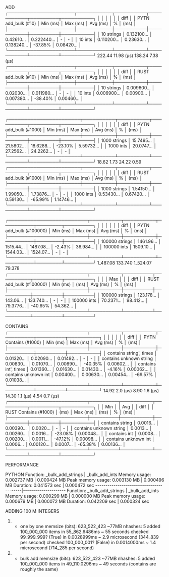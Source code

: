 ADD
┌─────────────────────┬───────────┬──────────┬───────────┬─────────┬──────────┐	
│                     │           │          │           │         │     diff │	
│ PYTN add_bulk (#10) │  Min (ms) │ Max (ms) │  Avg (ms) │       % │     (ms) │	
├─────────────────────┼───────────┼──────────┼───────────┼─────────┼──────────┤	
│ 10 strings          │ 0.132100… │ 0.42610… │ 0.222440… │       - │        - │	
│ 10 ints             │ 0.110200… │ 0.23630… │ 0.138240… │ -37.85% │ 0.08420… │	
└─────────────────────┴───────────┴──────────┴───────────┴─────────┴──────────┘
222.44    11.98 (μs)
138.24     7.38 (μs)
┌─────────────────────┬───────────┬──────────┬───────────┬─────────┬──────────┐
│                     │           │          │           │         │     diff │
│ RUST add_bulk (#10) │  Min (ms) │ Max (ms) │  Avg (ms) │       % │     (ms) │
├─────────────────────┼───────────┼──────────┼───────────┼─────────┼──────────┤
│ 10 strings          │ 0.009600… │ 0.02030… │ 0.011980… │       - │        - │
│ 10 ints             │ 0.006900… │ 0.00900… │ 0.007380… │ -38.40% │ 0.00460… │
└─────────────────────┴───────────┴──────────┴───────────┴─────────┴──────────┘

	
┌───────────────────────┬──────────┬──────────┬──────────┬─────────┬──────────┐	
│                       │          │          │          │         │     diff │	
│ PYTN add_bulk (#1000) │ Min (ms) │ Max (ms) │ Avg (ms) │       % │     (ms) │	
├───────────────────────┼──────────┼──────────┼──────────┼─────────┼──────────┤	
│ 1000 strings          │ 15.7495… │ 21.5802… │ 18.6288… │ -23.10% │ 5.59732… │	
│ 1000 ints             │ 20.0747… │ 27.2562… │ 24.2262… │       - │        - │	
└───────────────────────┴──────────┴──────────┴──────────┴─────────┴──────────┘
18.62     1.73
24.22     0.59
┌───────────────────────┬──────────┬──────────┬──────────┬─────────┬──────────┐
│                       │          │          │          │         │     diff │
│ RUST add_bulk (#1000) │ Min (ms) │ Max (ms) │ Avg (ms) │       % │     (ms) │
├───────────────────────┼──────────┼──────────┼──────────┼─────────┼──────────┤
│ 1000 strings          │ 1.54150… │ 1.99050… │ 1.73876… │       - │        - │
│ 1000 ints             │ 0.53430… │ 0.67420… │ 0.59130… │ -65.99% │ 1.14746… │
└───────────────────────┴──────────┴──────────┴──────────┴─────────┴──────────┘


┌─────────────────────────┬──────────┬──────────┬──────────┬────────┬─────────┐	
│                         │          │          │          │        │    diff │	
│ PYTN add_bulk (#100000) │ Min (ms) │ Max (ms) │ Avg (ms) │      % │    (ms) │	
├─────────────────────────┼──────────┼──────────┼──────────┼────────┼─────────┤	
│ 100000 strings          │ 1461.96… │ 1515.44… │ 1487.08… │ -2.43% │ 36.984… │	
│ 100000 ints             │ 1509.10… │ 1544.03… │ 1524.07… │      - │       - │	
└─────────────────────────┴──────────┴──────────┴──────────┴────────┴─────────┘	
1_487.08     133.740
1_524.07      79.378
┌─────────────────────────┬──────────┬─────────┬──────────┬─────────┬─────────┐
│                         │          │     Max │          │         │    diff │
│ RUST add_bulk (#100000) │ Min (ms) │    (ms) │ Avg (ms) │       % │    (ms) │
├─────────────────────────┼──────────┼─────────┼──────────┼─────────┼─────────┤
│ 100000 strings          │ 123.178… │ 143.06… │ 133.740… │       - │       - │
│ 100000 ints             │ 70.2371… │ 98.412… │ 79.3776… │ -40.65% │ 54.362… │
└─────────────────────────┴──────────┴─────────┴──────────┴─────────┴─────────┘

CONTAINS
┌─────────────────────────┬──────────┬──────────┬──────────┬─────────┬──────────┐
│                         │          │          │          │         │     diff │
│ PYTN Contains (#1000)   │ Min (ms) │ Max (ms) │ Avg (ms) │       % │     (ms) │
├─────────────────────────┼──────────┼──────────┼──────────┼─────────┼──────────┤
│ contains string', times │ 0.01320… │ 0.02090… │ 0.01492… │       - │        - │
│ contains unknown string │ 0.00830… │ 0.01070… │ 0.00890… │ -40.35% │ 0.00602… │
│ contains int', times	  │ 0.01360… │ 0.01630… │ 0.01430… │  -4.16% │ 0.00062… │
│ contains unknown int	  │ 0.00400… │ 0.00630… │ 0.00454… │ -69.57% │ 0.01038… │
└─────────────────────────┴──────────┴──────────┴──────────┴─────────┴──────────┘
14.92     2.0       (μs)
 8.90     1.6       (μs)
14.30     1.1       (μs)
 4.54     0.7       (μs)
┌─────────────────────────┬─────────┬──────────┬─────────┬─────────┬──────────┐
│                         │     Min │          │     Avg │         │     diff │
│ RUST Contains (#1000)   │    (ms) │ Max (ms) │    (ms) │       % │     (ms) │
├─────────────────────────┼─────────┼──────────┼─────────┼─────────┼──────────┤
│ contains string         │ 0.0016… │ 0.00390… │ 0.0020… │       - │        - │
│ contains unknown string │ 0.0013… │ 0.00260… │ 0.0016… │ -23.08% │ 0.00048… │
│ contains int            │ 0.0008… │ 0.00200… │ 0.0011… │ -47.12% │ 0.00098… │
│ contains unknown int    │ 0.0006… │ 0.00120… │ 0.0007… │ -65.38% │ 0.00136… │
└─────────────────────────┴─────────┴──────────┴─────────┴─────────┴──────────┘



PERFORMANCE

PYTHON
Function:             _bulk_add_strings  |   _bulk_add_ints
Memory usage:         0.002737 MB        |   0.000424 MB
Peak memory usage:    0.003130 MB        |   0.000496 MB
Duration:             0.041573 sec       |   0.000472 sec
-----------------------------------------|---------------------
Function:             _bulk_add_strings  |   _bulk_add_ints
Memory usage:         0.000299 MB        |   0.000000 MB
Peak memory usage:    0.000679 MB        |   0.000072 MB
Duration:             0.042209 sec       |   0.000324 sec


ADDING 100 M INTEGERS
1. - one by one
memsize (bits): 623_522_423                     ~77MB
nhashes:        5
added   100_000_000 items in  55_862.6486ms     ~ 55 seconds
checked  99_999_999? (True) in  0.0028999ms     ~ 2.9 microsecond  (344_839 per second)
checked 100_000_001? (False) in 0.0014000ms     ~ 1.4 microsecond  (714_285 per second)
2. - bulk add
memsize (bits): 623_522_423                     ~77MB
nhashes:        5
added 100_000_000 items in 49_110.0296ms        ~ 49 seconds
(contains are roughly the same)